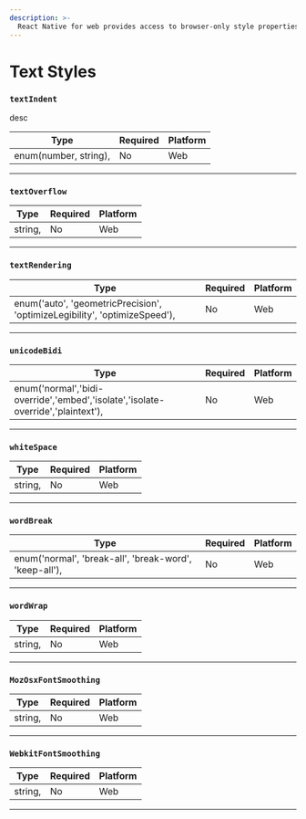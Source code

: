```yaml
---
description: >-
  React Native for web provides access to browser-only style properties. The following styles apply to any primitive that extends `TextViewStylePropTypes` like `<TextInput />`.
---
```


# Text Styles

### `textIndent`

desc

| Type                  | Required | Platform |
| --------------------- | -------- | -------- |
| enum(number, string), | No       | Web      |

---

### `textOverflow`

| Type    | Required | Platform |
| ------- | -------- | -------- |
| string, | No       | Web      |

---

### `textRendering`

| Type                                                                       | Required | Platform |
| -------------------------------------------------------------------------- | -------- | -------- |
| enum('auto', 'geometricPrecision', 'optimizeLegibility', 'optimizeSpeed'), | No       | Web      |

---

### `unicodeBidi`

| Type                                                                             | Required | Platform |
| -------------------------------------------------------------------------------- | -------- | -------- |
| enum('normal','bidi-override','embed','isolate','isolate-override','plaintext'), | No       | Web      |

---

### `whiteSpace`

| Type    | Required | Platform |
| ------- | -------- | -------- |
| string, | No       | Web      |

---

### `wordBreak`

| Type                                                   | Required | Platform |
| ------------------------------------------------------ | -------- | -------- |
| enum('normal', 'break-all', 'break-word', 'keep-all'), | No       | Web      |

---

### `wordWrap`

| Type    | Required | Platform |
| ------- | -------- | -------- |
| string, | No       | Web      |

---

### `MozOsxFontSmoothing`

| Type    | Required | Platform |
| ------- | -------- | -------- |
| string, | No       | Web      |

---

### `WebkitFontSmoothing`

| Type    | Required | Platform |
| ------- | -------- | -------- |
| string, | No       | Web      |

---
